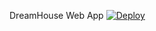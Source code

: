 DreamHouse Web App
<a href="https://heroku.com/deploy"><img src="https://www.herokucdn.com/deploy/button.svg" alt="Deploy"></a>
